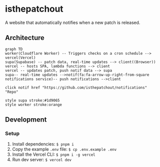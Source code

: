 # isthepatchout

A website that automatically notifies when a new patch is released.

## Architecture

```mermaid
graph TD
worker(Cloudflare Worker) -- Triggers checks on a cron schedule --> vercel(Vercel)
supa(Supabase) -- patch data, real-time updates --> client((Browser))
vercel -- hosts SPA, lambda functions --> client
vercel -- updates patch, push notif data --> supa
supa-- real-time updates -->notif(fa:fa-arrow-up-right-from-square notifications service)-- push notifications -->client

click notif href "https://github.com/isthepatchout/notifications" "Repo"

style supa stroke:#1d9065
style worker stroke:orange
```

## Development

### Setup

1. Install dependencies: `$ pnpm i`
1. Copy the example `.env` file: `$ cp .env.example .env`
1. Install the Vercel CLI: `$ pnpm i -g vercel`
1. Run dev server: `$ vercel dev`
